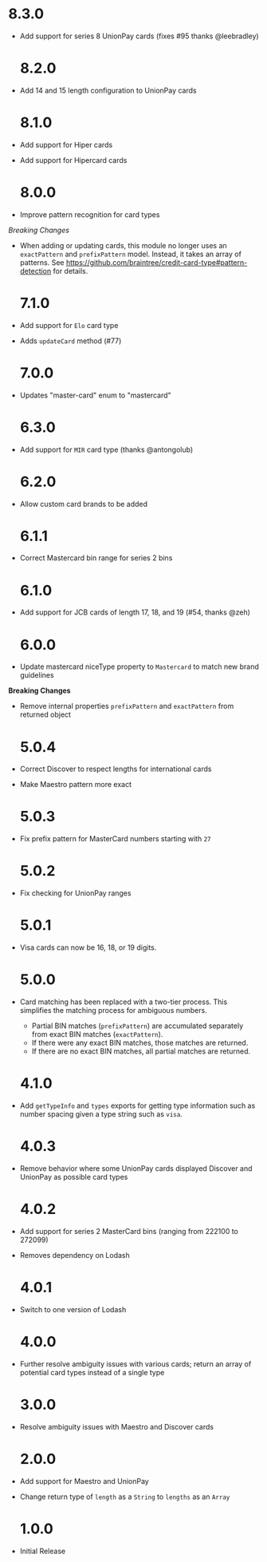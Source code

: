 # 8.3.0

- Add support for series 8 UnionPay cards (fixes #95 thanks @leebradley)

  # 8.2.0

- Add 14 and 15 length configuration to UnionPay cards

  # 8.1.0

- Add support for Hiper cards
- Add support for Hipercard cards

  # 8.0.0

- Improve pattern recognition for card types

_Breaking Changes_

- When adding or updating cards, this module no longer uses an `exactPattern` and `prefixPattern` model. Instead, it takes an array of patterns. See https://github.com/braintree/credit-card-type#pattern-detection for details.

  # 7.1.0

- Add support for `Elo` card type
- Adds `updateCard` method (#77)

  # 7.0.0

- Updates "master-card" enum to "mastercard"

  # 6.3.0

- Add support for `MIR` card type (thanks @antongolub)

  # 6.2.0

- Allow custom card brands to be added

  # 6.1.1

- Correct Mastercard bin range for series 2 bins

  # 6.1.0

- Add support for JCB cards of length 17, 18, and 19 (#54, thanks @zeh)

  # 6.0.0

- Update mastercard niceType property to `Mastercard` to match new brand guidelines

**Breaking Changes**

- Remove internal properties `prefixPattern` and `exactPattern` from returned object

  # 5.0.4

- Correct Discover to respect lengths for international cards
- Make Maestro pattern more exact

  # 5.0.3

- Fix prefix pattern for MasterCard numbers starting with `27`

  # 5.0.2

- Fix checking for UnionPay ranges

  # 5.0.1

- Visa cards can now be 16, 18, or 19 digits.

  # 5.0.0

- Card matching has been replaced with a two-tier process. This simplifies the matching process for ambiguous numbers.

  - Partial BIN matches (`prefixPattern`) are accumulated separately from exact BIN matches (`exactPattern`).
  - If there were any exact BIN matches, those matches are returned.
  - If there are no exact BIN matches, all partial matches are returned.

  # 4.1.0

- Add `getTypeInfo` and `types` exports for getting type information such as number spacing given a type string such as `visa`.

  # 4.0.3

- Remove behavior where some UnionPay cards displayed Discover and UnionPay as possible card types

  # 4.0.2

- Add support for series 2 MasterCard bins (ranging from 222100 to 272099)
- Removes dependency on Lodash

  # 4.0.1

- Switch to one version of Lodash

  # 4.0.0

- Further resolve ambiguity issues with various cards; return an array of potential card types instead of a single type

  # 3.0.0

- Resolve ambiguity issues with Maestro and Discover cards

  # 2.0.0

- Add support for Maestro and UnionPay
- Change return type of `length` as a `String` to `lengths` as an `Array`

  # 1.0.0

- Initial Release
